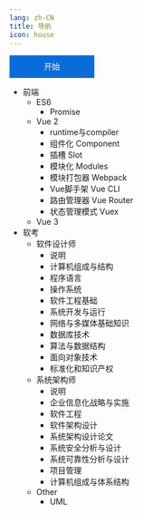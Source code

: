 ```yaml
---
lang: zh-CN
title: 导航
icon: house
---
```


<a style="
    display:inline-block;
    width:150px;
    height:40px;
    line-height: 40px;
    text-align:center;
    text-decoration:none;
    background-color: #096dd9;
    color: white;
    radius: 3px;
  " href="/zh/">开始</a>

- 前端
  - ES6
    - Promise
  - Vue 2
    - runtime与compiler
    - 组件化 Component
    - 插槽 Slot
    - 模块化 Modules
    - 模块打包器 Webpack
    - Vue脚手架 Vue CLI
    - 路由管理器 Vue Router
    - 状态管理模式 Vuex
  - Vue 3
- 软考
  - 软件设计师
    - 说明
    - 计算机组成与结构
    - 程序语言
    - 操作系统
    - 软件工程基础
    - 系统开发与运行
    - 网络与多媒体基础知识
    - 数据库技术
    - 算法与数据结构
    - 面向对象技术
    - 标准化和知识产权
  - 系统架构师
    - 说明
    - 企业信息化战略与实施
    - 软件工程
    - 软件架构设计
    - 系统架构设计论文
    - 系统安全分析与设计
    - 系统可靠性分析与设计
    - 项目管理
    - 计算机组成与体系结构
  - Other
    - UML
